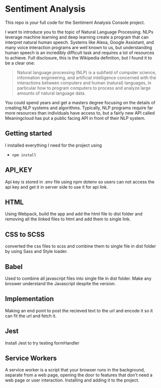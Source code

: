 # Sentiment Analysis

This repo is your full code for the Sentiment Analysis Console project.

I want to introduce you to the topic of Natural Language Processing. NLPs leverage machine learning and deep learning create a program that can interpret natural human speech. Systems like Alexa, Google Assistant, and many voice interaction programs are well known to us, but understanding human speech is an incredibly difficult task and requires a lot of resources to achieve. Full disclosure, this is the Wikipedia definition, but I found it to be a clear one:

> Natural language processing (NLP) is a subfield of computer science, information engineering, and artificial intelligence
concerned with the interactions between computers and human (natural) languages, in particular how to program computers to
process and analyze large amounts of natural language data.

You could spend years and get a masters degree focusing on the details of creating NLP systems and algorithms. Typically, NLP programs require far more resources than individuals have access to, but a fairly new API called Meaningcloud has put a public facing API in front of their NLP system.

## Getting started

I installed everything I need for the project using
- `npm install`

## API_KEY
Api key is stored in .env file using npm dotenv so users can not access the api key and get it in server side to use it for api link.

## HTML
Using Webpack, build the app and add the html file to dist folder and removing all the linked files to html and add them to single link.

## CSS to SCSS
converted the css files to scss and combine them to single file in dist folder by using Sass and Style loader.

## Babel
Used to combine all javascript files into single file in dist folder. 
Make any broswer understand the Javascript despite the version.

## Implementation
Making an end point to post the recieved text to the url and encode it so it can fit the url and fetch it.


## Jest
Install Jest to try testing formHandler

## Service Workers
A service worker is a script that your browser runs in the background, separate from a web page, opening the door to features that don't need a web page or user interaction.
Installing and adding it to the project.

